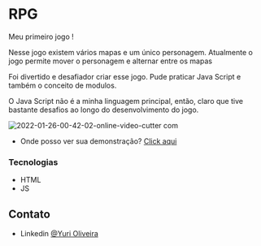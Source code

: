 # RPG

Meu primeiro jogo !

Nesse jogo existem vários mapas e um único personagem. Atualmente o jogo permite mover o personagem e alternar entre os mapas

Foi divertido e desafiador criar esse jogo. Pude praticar Java Script e também o conceito de modulos.

O Java Script não é a minha linguagem principal, então, claro que tive bastante desafios ao longo do desenvolvimento do jogo.

![2022-01-26-00-42-02-_online-video-cutter com_](https://user-images.githubusercontent.com/54549125/151100687-004d71e8-eed8-4b0c-b235-5be6c996d55f.gif)


- Onde posso ver sua demonstração? [Click aqui](https://yurisalesdeoliveira.github.io/RPG/)

### Tecnologias

- HTML
- JS

## Contato

- Linkedin [@Yuri Oliveira](https://www.linkedin.com/in/yuri-oliveira-0703801a2/)

